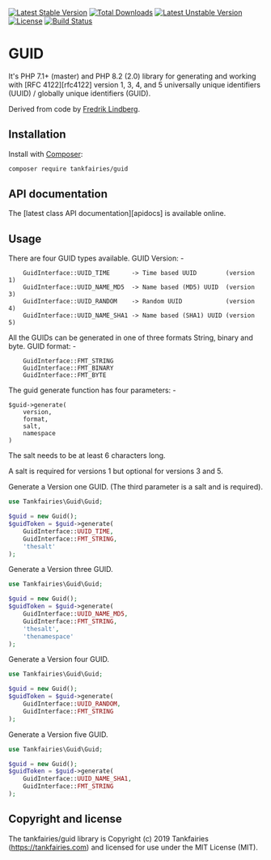 [![Latest Stable Version](https://poser.pugx.org/tankfairies/guid/v/stable)](https://packagist.org/packages/tankfairies/guid)
[![Total Downloads](https://poser.pugx.org/tankfairies/guid/downloads)](https://packagist.org/packages/tankfairies/guid)
[![Latest Unstable Version](https://poser.pugx.org/tankfairies/guid/v/unstable)](https://packagist.org/packages/tankfairies/guid)
[![License](https://poser.pugx.org/tankfairies/guid/license)](https://packagist.org/packages/tankfairies/guid)
[![Build Status](https://travis-ci.com/tankfairies/guid.svg?branch=2.0)](https://travis-ci.com/github/tankfairies/guid)

# GUID

It's PHP 7.1+ (master) and PHP 8.2 (2.0) library for generating and working with [RFC 4122][rfc4122] version 1, 3, 4, and 5 
universally unique identifiers (UUID) / globally unique identifiers (GUID).

Derived from code by [Fredrik Lindberg](https://github.com/fredriklindberg).


## Installation

Install with [Composer](https://getcomposer.org/):

```bash
composer require tankfairies/guid
```

## API documentation

The [latest class API documentation][apidocs] is available online.


## Usage

There are four GUID types available.
GUID Version: -
```
    GuidInterface::UUID_TIME      -> Time based UUID        (version 1)
    GuidInterface::UUID_NAME_MD5  -> Name based (MD5) UUID  (version 3)
    GuidInterface::UUID_RANDOM    -> Random UUID            (version 4)
    GuidInterface::UUID_NAME_SHA1 -> Name based (SHA1) UUID (version 5)
```

All the GUIDs can be generated in one of three formats String, binary and byte.
GUID format: -
```
    GuidInterface::FMT_STRING
    GuidInterface::FMT_BINARY
    GuidInterface::FMT_BYTE
```

The guid generate function has four parameters: -

```
$guid->generate(
    version,
    format,
    salt,
    namespace
)
```

The salt needs to be at least 6 characters long.

A salt is required for versions 1 but optional for versions 3 and 5.

Generate a Version one GUID. (The third parameter is a salt and is required).
```php
use Tankfairies\Guid\Guid;

$guid = new Guid();
$guidToken = $guid->generate(
    GuidInterface::UUID_TIME,
    GuidInterface::FMT_STRING,
    'thesalt'
);
```

Generate a Version three GUID.
```php
use Tankfairies\Guid\Guid;

$guid = new Guid();
$guidToken = $guid->generate(
    GuidInterface::UUID_NAME_MD5,
    GuidInterface::FMT_STRING,
    'thesalt',
    'thenamespace'
);
```

Generate a Version four GUID.
```php
use Tankfairies\Guid\Guid;

$guid = new Guid();
$guidToken = $guid->generate(
    GuidInterface::UUID_RANDOM,
    GuidInterface::FMT_STRING
);
```

Generate a Version five GUID.
```php
use Tankfairies\Guid\Guid;

$guid = new Guid();
$guidToken = $guid->generate(
    GuidInterface::UUID_NAME_SHA1,
    GuidInterface::FMT_STRING
);
```

## Copyright and license

The tankfairies/guid library is Copyright (c) 2019 Tankfairies (https://tankfairies.com) and licensed for use under the MIT License (MIT).
